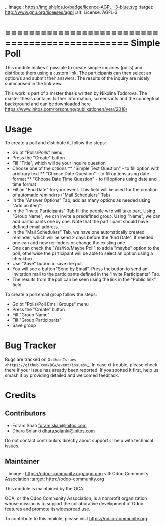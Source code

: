 .. image:: https://img.shields.io/badge/licence-AGPL--3-blue.svg
   :target: http://www.gnu.org/licenses/agpl
   :alt: License: AGPL-3

===============================================
Simple Poll
===============================================

This module makes it possible to create simple inquiries (polls) and
distribute them using a custom link. The participants can then select
an option/s and submit their answers. The results of the inquiry are nicely
summarised in the link view.

This work is part of a master thesis written by Nikolina Todorova.
The master thesis contains further information, screenshots and the conceptual
background and can be downloaded here https://www.initos.com/forschung/publikationen/year/2018/

Usage
=====

To create a poll and distribute it, follow the steps:

* Go ot "Polls/Polls" menu
* Press the "Create" button
* Fill "Title", which will be your inquire question
* Choose one of the options
  ** "Simple Text Question" - to fill option with arbitrary text
  ** "Choose Date Question" - to fill options using date format
  ** "Choose Date Time Question" - to fill options using date and time format
* Fill an "End Date" for your event.
  This field will be used for the creation of automatic reminders ("Mail Schedulers" Tab)
* In the "Answer Options" Tab, add as many options as needed using "Add an item"
* In the "Invite Participants" Tab fill the people who will take part.
  Using "Group Name", we can invite a predefined group.
  Using "Name", we can add participants one by one.
  Note that the participant should have defined email address.
* In the "Mail Schedulers" Tab, we have one automatically created reminder,
  which will be send 2 days before the "End Date".
  If needed one can add new reminders or change the existing one.
* One can check the "Yes/No/Maybe Poll" to add a "maybe" option to the poll,
  otherwise the participant will be able to select an option using a checkbox.
* Use "Save" button to save the poll
* You will see a button "Send by Email". Press the button to send an invitation mail to the participants
  defined in the "Invite Participants" Tab.
* The results from the poll can be seen using the link in the "Public link" field.

To create a poll email group follow the steps:
* Go ot "Polls/Poll Email Groups" menu
* Press the "Create" button
* Fill "Group Name"
* Fill "Group Participants"
* Save group


Bug Tracker
===========

Bugs are tracked on `GitHub Issues
<https://github.com/OCA/event/issues>`_. In case of trouble, please
check there if your issue has already been reported. If you spotted it first,
help us smash it by providing detailed and welcomed feedback.

Credits
=======

Contributors
------------

* Foram Shah <foram.shah@initos.com>
* Dhara Solanki <dhara.solanki@initos.com>

Do not contact contributors directly about support or help with technical issues.

Maintainer
----------

.. image:: https://odoo-community.org/logo.png
   :alt: Odoo Community Association
   :target: https://odoo-community.org

This module is maintained by the OCA.

OCA, or the Odoo Community Association, is a nonprofit organization whose
mission is to support the collaborative development of Odoo features and
promote its widespread use.

To contribute to this module, please visit https://odoo-community.org.
